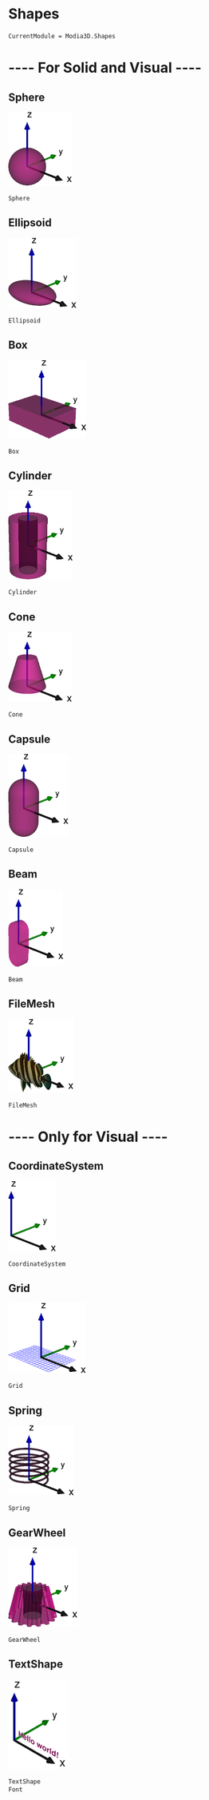 # Shapes

```@meta
CurrentModule = Modia3D.Shapes
```


# ---- For Solid and Visual ----

## Sphere

![Sphere](../../resources/images/shape_Sphere.png)

```@docs
Sphere
```


## Ellipsoid

![Ellipsoid](../../resources/images/shape_Ellipsoid.png)

```@docs
Ellipsoid
```


## Box

![Box](../../resources/images/shape_Box.png)

```@docs
Box
```

## Cylinder

![Cylinder](../../resources/images/shape_Cylinder.png)

```@docs
Cylinder
```

## Cone

![Cone](../../resources/images/shape_Cone.png)

```@docs
Cone
```

## Capsule

![Capsule](../../resources/images/shape_Capsule.png)

```@docs
Capsule
```

## Beam

![Beam](../../resources/images/shape_Beam.png)

```@docs
Beam
```

## FileMesh

![FileMesh](../../resources/images/shape_FileMesh.png)

```@docs
FileMesh
```


# ---- Only for Visual ----


## CoordinateSystem

![CoordinateSystem](../../resources/images/shape_CoordinateSystem.png)

```@docs
CoordinateSystem
```

## Grid

![Grid](../../resources/images/shape_Grid.png)

```@docs
Grid
```

## Spring

![Spring](../../resources/images/shape_Spring.png)

```@docs
Spring
```

## GearWheel

![GearWheel](../../resources/images/shape_GearWheel.png)

```@docs
GearWheel
```

## TextShape

![TextShape](../../resources/images/shape_Text.png)

```@docs
TextShape
Font
```
